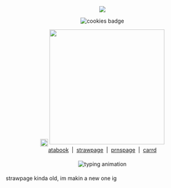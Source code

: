 <p align="center">
  <img src=https://i.postimg.cc/DyfSQNfg/text.gif/>
</p>
<p align="center">
<p align="center">
  <img src="https://img.shields.io/badge/screaming_in_public_restrooms%20-prank-red.svg" alt="cookies badge" /><br>
  
</p>

</p>
<p align="center">
   <img src="https://i.postimg.cc/HWhM00H0/ihujk.webp" alt="uh" height="20" style="vertical-align: middle;">
  <img src="https://i.postimg.cc/fbFbVxT2/Untitled5-20251025074847-removebg-preview.png" width="300"><br>
<a href="https://tshirtawarenessday.atabook.org/" target="_blank">atabook</a> &nbsp;|&nbsp;
  <a href="https://ifeelveryhard.straw.page/" target="_blank">strawpage</a> &nbsp;|&nbsp;
  <a href="https://en.pronouns.page/@stevexgarretyaoi" target="_blank">prnspage</a> &nbsp;|&nbsp;
    <a href="https://imshartingohgodd.carrd.co/" target="_blank">carrd</a>
<p align="center" style="margin-top: 20px; margin-bottom: 20px;">
  <img src="https://readme-typing-svg.demolab.com/?lines=AAAAAAAAAAAAAAAAAAAAAAAAAAAAAAAAAAAAAAAAAAAAAAAAAAAAAAAAAA.&color=FFFFFF&size=15" alt="typing animation" />
</p>

strawpage kinda old, im makin a new one ig
